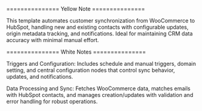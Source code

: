 =============== Yellow Note ===============

This template automates customer synchronization from WooCommerce to HubSpot, handling new and existing contacts with configurable updates, origin metadata tracking, and notifications. Ideal for maintaining CRM data accuracy with minimal manual effort.

=============== White Notes ===============

Triggers and Configuration: Includes schedule and manual triggers, domain setting, and central configuration nodes that control sync behavior, updates, and notifications.

Data Processing and Sync: Fetches WooCommerce data, matches emails with HubSpot contacts, and manages creation/updates with validation and error handling for robust operations.